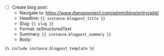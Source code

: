 - [ ] Create blog post:
    - Navigate to: https://www.djangoproject.com/admin/blog/entry/add/
    - Headline: `{{ instance.blogpost_title }}`
    - Slug: `{{ slug }}`
    - Format: reStructuredText
    - Summary: `{{ instance.blogpost_summary }}`
    - Body:
```
{% include instance.blogpost_template %}
```
